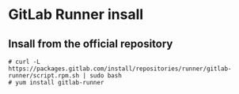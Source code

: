 # GitLab Runner insall

## Insall from the official repository
```
# curl -L https://packages.gitlab.com/install/repositories/runner/gitlab-runner/script.rpm.sh | sudo bash
# yum install gitlab-runner
```
